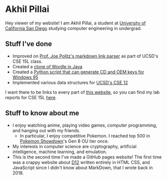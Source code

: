 # Akhil Pillai
Hey viewer of my website! I am Akhil Pillai, a student at [University of California San Diego](https://ucsd.edu) studying computer engineering in undergrad.
## Stuff I've done
* Improved on [Prof. Joe Politz's markdown link parser](https://github.com/Akhil841/markdown-parse) as part of UCSD's CSE 15L class.
* Created a [clone of Wordle in Java](https://akhil841.github.io/wordle-clone/)
* Created a [Python script that can generate CD and OEM keys for Windows 95](https://github.com/Akhil841/win95prodkeygen)
* Implemented various data structures for [UCSD's CSE 12](https://github.com/Akhil841/CSE-12)

I want there to be links to every part of [this website](akhil841.github.io), so you can find my lab reports for CSE 15L [here](https://akhil841.github.io/cse-15l-lab-reports).

## Stuff to know about me
* I enjoy watching anime, playing video games, computer programming, and hanging out with my friends.
   * In particular, I enjoy competitive Pokemon. I reached top 500 in [Pokemon Showdown](play.pokemonshowdown.com)'s Gen 8 OU tier once.
* My interests in computer science are cryptography, artificial intelligence, machine learning, and emulation.
* This is the second time I've made a GitHub pages website! The first time was a crappy website about [D12](https://en.wikipedia.org/wiki/D12) written entirely in HTML
CSS, and JavaScript since I didn't know about MarkDown, that I wrote back in 2018. 
